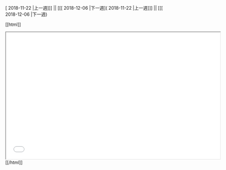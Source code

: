[ 2018-11-22 |上一週]]] || [[[ 2018-12-06 |下一週]( 2018-11-22 |上一週]]] || [[[ 2018-12-06 |下一週)



[[html]]
<iframe src='<http://pad.hackingthursday.org>  ?showControls=true&showChat=true&showLineNumbers=true&useMonospaceFont=false' width=675 height=400></iframe>
[[/html]]